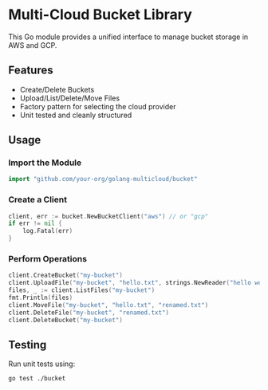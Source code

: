 
# Multi-Cloud Bucket Library

This Go module provides a unified interface to manage bucket storage in AWS and GCP.

## Features

- Create/Delete Buckets
- Upload/List/Delete/Move Files
- Factory pattern for selecting the cloud provider
- Unit tested and cleanly structured

## Usage

### Import the Module

```go
import "github.com/your-org/golang-multicloud/bucket"
```

### Create a Client

```go
client, err := bucket.NewBucketClient("aws") // or "gcp"
if err != nil {
    log.Fatal(err)
}
```

### Perform Operations

```go
client.CreateBucket("my-bucket")
client.UploadFile("my-bucket", "hello.txt", strings.NewReader("hello world"))
files, _ := client.ListFiles("my-bucket")
fmt.Println(files)
client.MoveFile("my-bucket", "hello.txt", "renamed.txt")
client.DeleteFile("my-bucket", "renamed.txt")
client.DeleteBucket("my-bucket")
```

## Testing

Run unit tests using:

```bash
go test ./bucket
```

